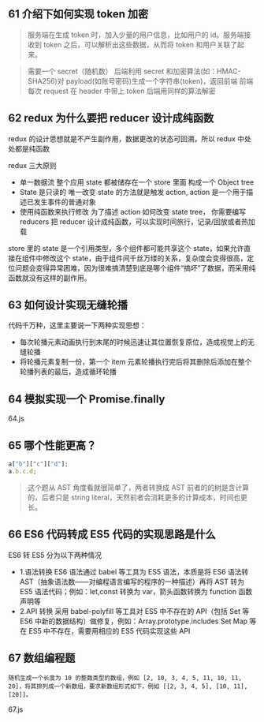 ## 61 介绍下如何实现 token 加密

> 服务端在生成 token 时，加入少量的用户信息，比如用户的 id。服务端接收到 token 之后，可以解析出这些数据，从而将 token 和用户关联了起来。

> 需要一个 secret（随机数）
> 后端利用 secret 和加密算法(如：HMAC-SHA256)对 payload(如账号密码)生成一个字符串(token)，返回前端
> 前端每次 request 在 header 中带上 token
> 后端用同样的算法解密

## 62 redux 为什么要把 reducer 设计成纯函数

redux 的设计思想就是不产生副作用，数据更改的状态可回溯，所以 redux 中处处都是纯函数

redux 三大原则

- 单一数据流
  整个应用 state 都被储存在一个 store 里面 构成一个 Object tree
- State 是只读的
  唯一改变 state 的方法就是触发 action, action 是一个用于描述已发生事件的普通对象
- 使用纯函数来执行修改
  为了描述 action 如何改变 state tree， 你需要编写 reducers
  把 reducer 设计成纯函数，可以实现时间旅行，记录/回放或者热加载

store 里的 state 是一个引用类型，多个组件都可能共享这个 state，如果允许直接在组件中修改这个 state，由于组件间千丝万缕的关系，复杂度会变得很高，定位问题会变得异常困难，因为很难搞清楚到底是哪个组件“搞坏”了数据，而采用纯函数就没有这样的副作用。

## 63 如何设计实现无缝轮播

代码千万种，这里主要说一下两种实现思想：

- 每次轮播元素动画执行到末尾的时候迅速让其位置恢复原位，造成视觉上的无缝轮播
- 将轮播元素复制一份，第一个 item 元素轮播执行完后将其删除后添加在整个轮播列表的最后，造成循环轮播

## 64 模拟实现一个 Promise.finally

64.js

## 65 哪个性能更高？

```js
a["b"]["c"]["d"];
a.b.c.d;
```

> 这个题从 AST 角度看就很简单了，两者转换成 AST 前者的的树是含计算的，后者只是 string literal，天然前者会消耗更多的计算成本，时间也更长。

## 66 ES6 代码转成 ES5 代码的实现思路是什么

ES6 转 ES5 分为以下两种情况

- 1.语法转换
  ES6 语法通过 babel 等工具为 ES5 语法，本质是将 ES6 语法转 AST（抽象语法数——对编程语言编写的程序的一种描述）再将 AST 转为 ES5 语法代码；例如：let,const 转换为 var，箭头函数转换为 function 函数声明等
- 2.API 转换
  采用 babel-polyfill 等工具对 ES5 中不存在的 API（包括 Set 等 ES6 中新的数据结构）做修复，例如：Array.prototype.includes Set Map 等在 ES5 中不存在，需要用相应的 ES5 代码实现这些 API

## 67 数组编程题

```
随机生成一个长度为 10 的整数类型的数组，例如 [2, 10, 3, 4, 5, 11, 10, 11, 20]，将其排列成一个新数组，要求新数组形式如下，例如 [[2, 3, 4, 5], [10, 11], [20]]。
```

67.js
